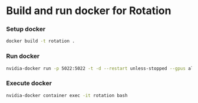 # Build and run docker for Rotation
### Setup docker
```sh
docker build -t rotation .
```
### Run docker
```sh
nvidia-docker run -p 5022:5022 -t -d --restart unless-stopped --gpus all --network=host --name rotation -it rotation:latest
```
### Execute docker
```sh
nvidia-docker container exec -it rotation bash
```
